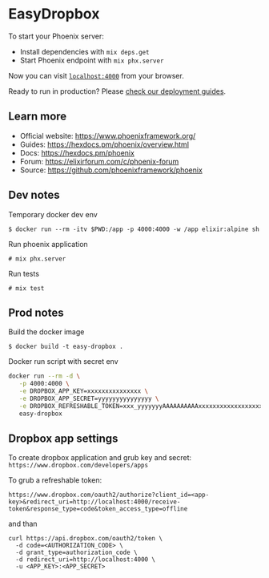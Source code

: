 # EasyDropbox

To start your Phoenix server:

  * Install dependencies with `mix deps.get`
  * Start Phoenix endpoint with `mix phx.server`

Now you can visit [`localhost:4000`](http://localhost:4000) from your browser.

Ready to run in production? Please [check our deployment guides](https://hexdocs.pm/phoenix/deployment.html).

## Learn more

  * Official website: https://www.phoenixframework.org/
  * Guides: https://hexdocs.pm/phoenix/overview.html
  * Docs: https://hexdocs.pm/phoenix
  * Forum: https://elixirforum.com/c/phoenix-forum
  * Source: https://github.com/phoenixframework/phoenix

## Dev notes

Temporary docker dev env

```
$ docker run --rm -itv $PWD:/app -p 4000:4000 -w /app elixir:alpine sh
```

Run phoenix application

```
# mix phx.server
```

Run tests

```
# mix test
```

## Prod notes

Build the docker image

```
$ docker build -t easy-dropbox .
```

Docker run script with secret env

```sh
docker run --rm -d \
   -p 4000:4000 \
   -e DROPBOX_APP_KEY=xxxxxxxxxxxxxxx \
   -e DROPBOX_APP_SECRET=yyyyyyyyyyyyyyy \
   -e DROPBOX_REFRESHABLE_TOKEN=xxx_yyyyyyyAAAAAAAAAAxxxxxxxxxxxxxxxxxxxx_yyyyyyyyyyyyyyyyyyyyyy \
   easy-dropbox
```

## Dropbox app settings

To create dropbox application and grub key and secret: `https://www.dropbox.com/developers/apps`

To grub a refreshable token:

`https://www.dropbox.com/oauth2/authorize?client_id=<app-key>&redirect_uri=http://localhost:4000/receive-token&response_type=code&token_access_type=offline`

and than

```
curl https://api.dropbox.com/oauth2/token \
  -d code=<AUTHORIZATION_CODE> \
  -d grant_type=authorization_code \
  -d redirect_uri=http://localhost:4000 \
  -u <APP_KEY>:<APP_SECRET>
```
